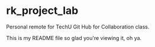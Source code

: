 # rk_project_lab
Personal remote for TechU Git Hub for Collaboration class.

This is my README file so glad you're viewing it, oh ya.
